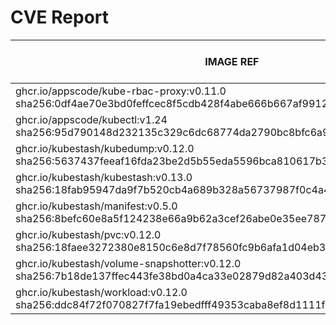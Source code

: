 # CVE Report
|                                                        IMAGE REF                                                        |      OS       | CRITICAL<BR>(OS, OTHER) | HIGH<BR>(OS, OTHER) | MEDIUM<BR>(OS, OTHER) | LOW<BR>(OS, OTHER) | UNKNOWN<BR>(OS, OTHER) |
|-------------------------------------------------------------------------------------------------------------------------|---------------|-------------------------|---------------------|-----------------------|--------------------|------------------------|
| ghcr.io/appscode/kube-rbac-proxy:v0.11.0<br>sha256:0df4ae70e3bd0feffcec8f5cdb428f4abe666b667af991269ec5cb0bbda65869     | debian 10.10  | 0, 4                    | 0, 51               | 0, 33                 | 0, 1               | 6, 0                   |
| ghcr.io/appscode/kubectl:v1.24<br>sha256:95d790148d232135c329c6dc68774da2790bc8bfc6a917f261b15c123dadafa6               |               | 0, 1                    | 0, 4                | 0, 13                 | 0, 0               | 0, 0                   |
| ghcr.io/kubestash/kubedump:v0.12.0<br>sha256:5637437feeaf16fda23be2d5b55eda5596bca810617b3c4c0441b6ed017e0231           |               | 0, 0                    | 0, 0                | 0, 0                  | 0, 0               | 0, 0                   |
| ghcr.io/kubestash/kubestash:v0.13.0<br>sha256:18fab95947da9f7b520cb4a689b328a56737987f0c4a400ee988d942f31699cb          | alpine 3.20.3 | 0, 0                    | 0, 0                | 0, 0                  | 2, 0               | 0, 0                   |
| ghcr.io/kubestash/manifest:v0.5.0<br>sha256:8befc60e8a5f124238e66a9b62a3cef26abe0e35ee7875aaead93f3bd6040323            |               | 0, 0                    | 0, 0                | 0, 0                  | 0, 0               | 0, 0                   |
| ghcr.io/kubestash/pvc:v0.12.0<br>sha256:18faee3272380e8150c6e8d7f78560fc9b6afa1d04eb38ceba48fbafacb2f8b9                |               | 0, 0                    | 0, 0                | 0, 0                  | 0, 0               | 0, 0                   |
| ghcr.io/kubestash/volume-snapshotter:v0.12.0<br>sha256:7b18de137ffec443fe38bd0a4ca33e02879d82a403d43a3a94343ad06851a39a |               | 0, 0                    | 0, 0                | 0, 0                  | 0, 0               | 0, 0                   |
| ghcr.io/kubestash/workload:v0.12.0<br>sha256:ddc84f72f070827f7fa19ebedfff49353caba8ef8d1111f34002aadff2767a85           |               | 0, 0                    | 0, 0                | 0, 0                  | 0, 0               | 0, 0                   |
